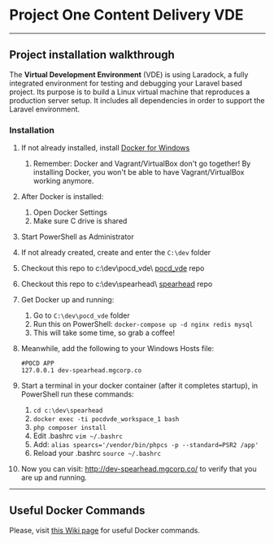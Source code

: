 # Project One Content Delivery VDE

***

## Project installation walkthrough

The **Virtual Development Environment** (VDE) is using Laradock, a fully integrated environment for testing and debugging your
Laravel based project. Its purpose is to build a Linux virtual machine that reproduces a production server setup. It includes
all dependencies in order to support the Laravel environment.

### Installation

1. If not already installed, install [Docker for Windows](https://docs.docker.com/docker-for-windows/install/)
    1. Remember: Docker and Vagrant/VirtualBox don't go together! By installing Docker, you won't be able to have Vagrant/VirtualBox working anymore.
1. After Docker is installed:
    1. Open Docker Settings
    1. Make sure C drive is shared
1. Start PowerShell as Administrator
1. If not already created, create and enter the `C:\dev` folder
1. Checkout this repo to c:\dev\pocd_vde\ [pocd_vde](https://stash.mgcorp.co/projects/CD/repos/docker-images/) repo
1. Checkout this repo to c:\dev\spearhead\ [spearhead](https://stash.mgcorp.co/projects/CD/repos/spearhead/) repo
1. Get Docker up and running:
    1. Go to `C:\dev\pocd_vde` folder
    1. Run this on PowerShell: `docker-compose up -d nginx redis mysql`
    1. This will take some time, so grab a coffee!
1. Meanwhile, add the following to your Windows Hosts file:
    ```
    #POCD APP
    127.0.0.1 dev-spearhead.mgcorp.co
    ```
1. Start a terminal in your docker container (after it completes startup), in PowerShell run these commands:
    1. `cd c:\dev\spearhead`
    1. `docker exec -ti pocdvde_workspace_1 bash`
    1. `php composer install`
    1. Edit .bashrc `vim ~/.bashrc`
    1. Add: `alias spearcs='/vendor/bin/phpcs -p --standard=PSR2 /app'`
    1. Reload your .bashrc `source ~/.bashrc`

1. Now you can visit:  http://dev-spearhead.mgcorp.co/ to verify that you are up and running.

***

## Useful Docker Commands

Please, visit [this Wiki page](http://wiki.mgcorp.co/display/EPO/Useful+Docker+Commands) for useful Docker commands.

